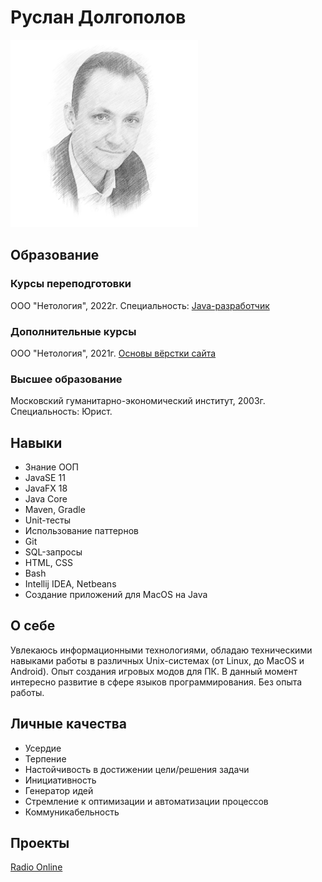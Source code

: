 # Руслан Долгополов
![](img/me.png)
## Образование
### Курсы переподготовки
ООО "Нетология", 2022г. Специальность: [Java-разработчик](docs/JavaDeveloper.pdf)
### Дополнительные курсы
ООО "Нетология", 2021г. [Основы вёрстки сайта](docs/HTMLBasic.pdf) 
### Высшее образование
Московский гуманитарно-экономический институт, 2003г. Специальность: Юрист.

## Навыки
+ Знание ООП
+ JavaSE 11
+ JavaFX 18
+ Java Core
+ Maven, Gradle
+ Unit-тесты
+ Использование паттернов
+ Git
+ SQL-запросы
+ HTML, CSS
+ Bash
+ Intellij IDEA, Netbeans
+ Создание приложений для MacOS на Java

## О себе
Увлекаюсь информационными технологиями, обладаю техническими навыками работы в различных Unix-системах (от Linux, до MacOS и Android). Опыт создания игровых модов для ПК. В данный момент интересно развитие в сфере языков программирования.
Без опыта работы.
## Личные качества
+ Усердие
+ Терпение
+ Настойчивость в достижении цели/решения задачи
+ Инициативность
+ Генератор идей
+ Стремление к оптимизации и автоматизации процессов
+ Коммуникабельность

## Проекты
[Radio Online](https://github.com/RusMansur/RadioOnline)
